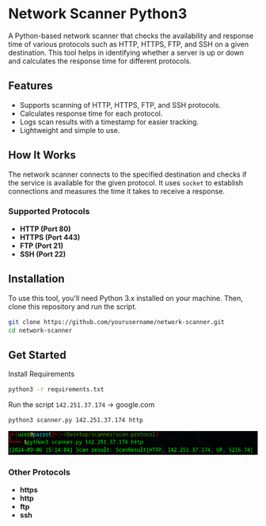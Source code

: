 # Network Scanner Python3

A Python-based network scanner that checks the availability and response time of various protocols such as HTTP, HTTPS, FTP, and SSH on a given destination. This tool helps in identifying whether a server is up or down and calculates the response time for different protocols.

## Features

- Supports scanning of HTTP, HTTPS, FTP, and SSH protocols.
- Calculates response time for each protocol.
- Logs scan results with a timestamp for easier tracking.
- Lightweight and simple to use.

## How It Works

The network scanner connects to the specified destination and checks if the service is available for the given protocol. It uses `socket` to establish connections and measures the time it takes to receive a response.

### Supported Protocols

- **HTTP (Port 80)**
- **HTTPS (Port 443)**
- **FTP (Port 21)**
- **SSH (Port 22)**



## Installation

To use this tool, you'll need Python 3.x installed on your machine. Then, clone this repository and run the script.

```bash
git clone https://github.com/yourusername/network-scanner.git
cd network-scanner
```


## Get Started

Install Requirements

```bash
python3 -r requirements.txt
```

Run the script
`142.251.37.174` -> google.com
```bash
python3 scanner.py 142.251.37.174 http
```

![First Sacnner](./images/first_scanner.png)

### Other Protocols
- **https**
- **http**
- **ftp**
- **ssh**
